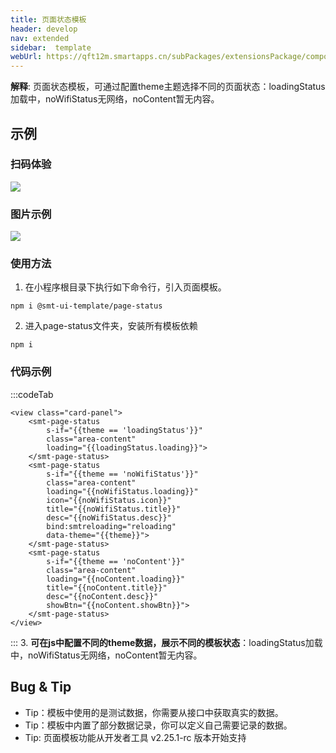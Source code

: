 ```yaml
---
title: 页面状态模板
header: develop
nav: extended
sidebar:  template
webUrl: https://qft12m.smartapps.cn/subPackages/extensionsPackage/component/pages/smt-status-page/smt-status-page
---
```


**解释**: 页面状态模板，可通过配置theme主题选择不同的页面状态：loadingStatus加载中，noWifiStatus无网络，noContent暂无内容。
## 示例

### 扫码体验

<img src="https://b.bdstatic.com/miniapp/assets/images/doc_demo/smt-status-page.png"  class="demo-qrcode-image" />

### 图片示例

<div class="m-doc-custom-examples"><div class="m-doc-custom-examples-correct"><img src="https://b.bdstatic.com/miniapp/images/smt-status-page.gif"></div></div>

### 使用方法

1. 在小程序根目录下执行如下命令行，引入页面模板。

``` 
npm i @smt-ui-template/page-status
```


2. 进入page-status文件夹，安装所有模板依赖

``` 
npm i 
```

### 代码示例
:::codeTab
```swan
<view class="card-panel">
    <smt-page-status
        s-if="{{theme == 'loadingStatus'}}"
        class="area-content"
        loading="{{loadingStatus.loading}}">
    </smt-page-status>
    <smt-page-status
        s-if="{{theme == 'noWifiStatus'}}"
        class="area-content"
        loading="{{noWifiStatus.loading}}"
        icon="{{noWifiStatus.icon}}"
        title="{{noWifiStatus.title}}"
        desc="{{noWifiStatus.desc}}"
        bind:smtreloading="reloading"
        data-theme="{{theme}}">
    </smt-page-status>
    <smt-page-status
        s-if="{{theme == 'noContent'}}"
        class="area-content"
        loading="{{noContent.loading}}"
        title="{{noContent.title}}"
        desc="{{noContent.desc}}"
        showBtn="{{noContent.showBtn}}">
    </smt-page-status>
</view>
```
:::
3. **可在js中配置不同的theme数据，展示不同的模板状态**：loadingStatus加载中，noWifiStatus无网络，noContent暂无内容。

## Bug & Tip

* Tip：模板中使用的是测试数据，你需要从接口中获取真实的数据。
* Tip：模板中内置了部分数据记录，你可以定义自己需要记录的数据。
* Tip: 页面模板功能从开发者工具 v2.25.1-rc 版本开始支持

